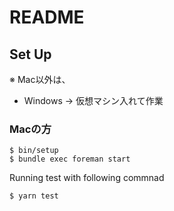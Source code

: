 # README


## Set Up

※ Mac以外は、
  * Windows -> 仮想マシン入れて作業

### Macの方

```
$ bin/setup
$ bundle exec foreman start
```

Running test with following commnad
```
$ yarn test
```

